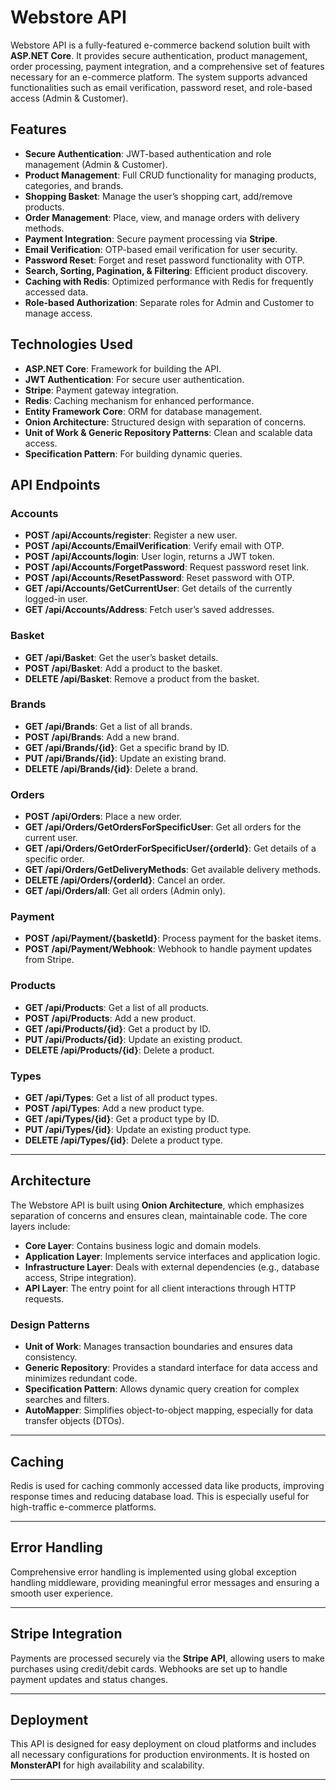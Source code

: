 # Webstore API

Webstore API is a fully-featured e-commerce backend solution built with **ASP.NET Core**. It provides secure authentication, product management, order processing, payment integration, and a comprehensive set of features necessary for an e-commerce platform. The system supports advanced functionalities such as email verification, password reset, and role-based access (Admin & Customer).

## Features

- **Secure Authentication**: JWT-based authentication and role management (Admin & Customer).
- **Product Management**: Full CRUD functionality for managing products, categories, and brands.
- **Shopping Basket**: Manage the user’s shopping cart, add/remove products.
- **Order Management**: Place, view, and manage orders with delivery methods.
- **Payment Integration**: Secure payment processing via **Stripe**.
- **Email Verification**: OTP-based email verification for user security.
- **Password Reset**: Forget and reset password functionality with OTP.
- **Search, Sorting, Pagination, & Filtering**: Efficient product discovery.
- **Caching with Redis**: Optimized performance with Redis for frequently accessed data.
- **Role-based Authorization**: Separate roles for Admin and Customer to manage access.

## Technologies Used

- **ASP.NET Core**: Framework for building the API.
- **JWT Authentication**: For secure user authentication.
- **Stripe**: Payment gateway integration.
- **Redis**: Caching mechanism for enhanced performance.
- **Entity Framework Core**: ORM for database management.
- **Onion Architecture**: Structured design with separation of concerns.
- **Unit of Work & Generic Repository Patterns**: Clean and scalable data access.
- **Specification Pattern**: For building dynamic queries.

## API Endpoints

### Accounts

- **POST /api/Accounts/register**: Register a new user.
- **POST /api/Accounts/EmailVerification**: Verify email with OTP.
- **POST /api/Accounts/login**: User login, returns a JWT token.
- **POST /api/Accounts/ForgetPassword**: Request password reset link.
- **POST /api/Accounts/ResetPassword**: Reset password with OTP.
- **GET /api/Accounts/GetCurrentUser**: Get details of the currently logged-in user.
- **GET /api/Accounts/Address**: Fetch user’s saved addresses.

### Basket

- **GET /api/Basket**: Get the user’s basket details.
- **POST /api/Basket**: Add a product to the basket.
- **DELETE /api/Basket**: Remove a product from the basket.

### Brands

- **GET /api/Brands**: Get a list of all brands.
- **POST /api/Brands**: Add a new brand.
- **GET /api/Brands/{id}**: Get a specific brand by ID.
- **PUT /api/Brands/{id}**: Update an existing brand.
- **DELETE /api/Brands/{id}**: Delete a brand.

### Orders

- **POST /api/Orders**: Place a new order.
- **GET /api/Orders/GetOrdersForSpecificUser**: Get all orders for the current user.
- **GET /api/Orders/GetOrderForSpecificUser/{orderId}**: Get details of a specific order.
- **GET /api/Orders/GetDeliveryMethods**: Get available delivery methods.
- **DELETE /api/Orders/{orderId}**: Cancel an order.
- **GET /api/Orders/all**: Get all orders (Admin only).

### Payment

- **POST /api/Payment/{basketId}**: Process payment for the basket items.
- **POST /api/Payment/Webhook**: Webhook to handle payment updates from Stripe.

### Products

- **GET /api/Products**: Get a list of all products.
- **POST /api/Products**: Add a new product.
- **GET /api/Products/{id}**: Get a product by ID.
- **PUT /api/Products/{id}**: Update an existing product.
- **DELETE /api/Products/{id}**: Delete a product.

### Types

- **GET /api/Types**: Get a list of all product types.
- **POST /api/Types**: Add a new product type.
- **GET /api/Types/{id}**: Get a product type by ID.
- **PUT /api/Types/{id}**: Update an existing product type.
- **DELETE /api/Types/{id}**: Delete a product type.

---

## Architecture

The Webstore API is built using **Onion Architecture**, which emphasizes separation of concerns and ensures clean, maintainable code. The core layers include:

- **Core Layer**: Contains business logic and domain models.
- **Application Layer**: Implements service interfaces and application logic.
- **Infrastructure Layer**: Deals with external dependencies (e.g., database access, Stripe integration).
- **API Layer**: The entry point for all client interactions through HTTP requests.

### Design Patterns

- **Unit of Work**: Manages transaction boundaries and ensures data consistency.
- **Generic Repository**: Provides a standard interface for data access and minimizes redundant code.
- **Specification Pattern**: Allows dynamic query creation for complex searches and filters.
- **AutoMapper**: Simplifies object-to-object mapping, especially for data transfer objects (DTOs).

---

## Caching

Redis is used for caching commonly accessed data like products, improving response times and reducing database load. This is especially useful for high-traffic e-commerce platforms.

---

## Error Handling

Comprehensive error handling is implemented using global exception handling middleware, providing meaningful error messages and ensuring a smooth user experience.

---

## Stripe Integration

Payments are processed securely via the **Stripe API**, allowing users to make purchases using credit/debit cards. Webhooks are set up to handle payment updates and status changes.

---

## Deployment

This API is designed for easy deployment on cloud platforms and includes all necessary configurations for production environments. It is hosted on **MonsterAPI** for high availability and scalability.

---

